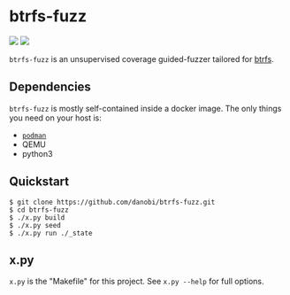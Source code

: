 # btrfs-fuzz

[![][0]][1]
[![][3]][4]

`btrfs-fuzz` is an unsupervised coverage guided-fuzzer tailored for [btrfs][2].

## Dependencies

`btrfs-fuzz` is mostly self-contained inside a docker image. The only things you
need on your host is:

* [`podman`][5]
* QEMU
* python3

## Quickstart

```shell
$ git clone https://github.com/danobi/btrfs-fuzz.git
$ cd btrfs-fuzz
$ ./x.py build
$ ./x.py seed
$ ./x.py run ./_state
```

## x.py

`x.py` is the "Makefile" for this project. See `x.py --help` for full options.


[0]: https://img.shields.io/docker/cloud/build/dxuu/btrfs-fuzz
[1]: https://hub.docker.com/r/dxuu/btrfs-fuzz
[2]: https://en.wikipedia.org/wiki/Btrfs
[3]: https://github.com/danobi/btrfs-fuzz/workflows/Rust/badge.svg
[4]: https://github.com/danobi/btrfs-fuzz/actions?query=workflow%3ARust
[5]: https://podman.io/
